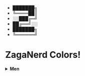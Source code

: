 * ███████╗
* ╚════██║
* ░░███╔═╝
* ██╔══╝░░
* ███████╗
* ╚══════╝

# ZagaNerd Colors!
<details>
<summary><b>Men</b></summary>
lol test
 
men
</details>
